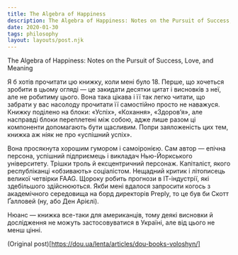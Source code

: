 ```yaml
---
title: The Algebra of Happiness
description: The Algebra of Happiness: Notes on the Pursuit of Success, Love, and Meaning 
date: 2020-01-30
tags: philosophy
layout: layouts/post.njk
---
```

The Algebra of Happiness: Notes on the Pursuit of Success, Love, and Meaning

Я б хотів прочитати цю книжку, коли мені було 18. Перше, що хочеться зробити в цьому огляді — це закидати десятки цитат і висновків з неї, але не робитиму цього. Вона така цікава і її так легко читати, що забрати у вас насолоду прочитати її самостійно просто не наважуся. Книжку поділено на блоки: «Успіх», «Кохання», «Здоров’я», але насправді блоки переплетені між собою, адже лише разом ці компоненти допомагають бути щасливим. Попри заяложеність цих тем, книжка аж ніяк не про «успішний успіх».

Вона просякнута хорошим гумором і самоіронією. Сам автор — епічна персона, успішний підприємець і викладач Нью-Йоркського університету. Трішки троль й ексцентричний персонаж. Капіталіст, якого республіканці «обзивають» соціалістом. Нещадний критик і літописець великої четвірки FAAG. Щороку робить прогнози в ІТ-індустрії, які здебільшого здійснюються. Якби мені вдалося запросити когось з академічного середовища на борд директорів Preply, то це був би Скотт Ґалловей (ну, або Ден Арієлі).

Нюанс — книжка все-таки для американців, тому деякі висновки й дослідження не можуть застосовуватися в Україні, але від цього не менш цінні.

(Original post)[https://dou.ua/lenta/articles/dou-books-voloshyn/]
